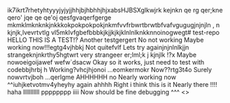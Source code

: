 ik7ikrt7rhetyhtyyyjyjyjjhhjbjhbhhjhjxabsHJBSXglkwjrk kejnkn qe
rg qer;kne
 qero' jqe
 qe qe'oj qesfgvaqerfgerge
  mkmklmknknkjnkkkokpokpokpokjnkmfvvfrbwrtbrwtbfvafvgugugjnjnjln , n kjnjk,lvevrtvtlg vl5mklvfgbefbbbkjkjjkjkjklnlnlknkknnoinogwegt# test-repo
HELLO THIS IS A TEST!?
Another testgergert
No not working
Maybe working now!!!egtg4vjhbkj
Not quitefvlf 
Lets try againjnjnlnlkjjn
strangeknjnkrthy5hgtwrt
very strangeer er;lml;k j kjnjlk
!?x
Maybe nowoeigoijawef wefw`dsacw
Okay so it works, just need to test with codebbjhrbj h
Working?vhcjhjonoi
...eomkermokr
Now??rtg3t4o
Surely nowvrtvjboh
...qerlgme
AHHHHHH
no
Nearly working now
^^iuhjketvotmv4yheyhy
again
ahhhh
Right i think this is it
Nearly there
!!!!
haha
lllllllllll
pppppppp
iiii
Now should be fine
debugging
^^^
<>

